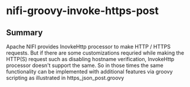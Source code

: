 # nifi-groovy-invoke-https-post

## Summary

Apache NIFI provides InovkeHttp processor to make HTTP / HTTPS requests. But if there are some customizations requried while making the HTTP(S) request such as disabling hostname verification, InvokeHttp processor doesn't support the same. So in those times the same functionality can be implemented with additional features via groovy scripting as illustrated in https_json_post.groovy
